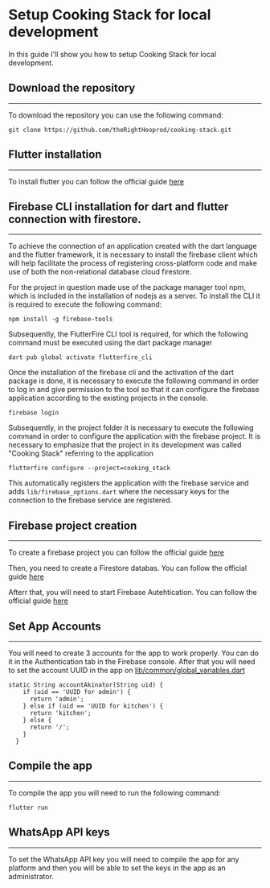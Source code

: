 # Setup Cooking Stack for local development
In this guide I'll show you how to setup Cooking Stack for local development.

## Download the repository
---
To download the repository you can use the following command:

```
git clone https://github.com/theRightHooprod/cooking-stack.git
```

## Flutter installation
---
To install flutter you can follow the official guide [here](https://flutter.dev/docs/get-started/install)


## Firebase CLI installation for dart and flutter connection with firestore.
---
To achieve the connection of an application created with the dart language and the flutter framework, it is necessary to install the firebase client which will help facilitate the process of registering cross-platform code and make use of both the non-relational database cloud firestore.

For the project in question made use of the package manager tool npm, which is included in the installation of nodejs as a server. To install the CLI it is required to execute the following command:

```
npm install -g firebase-tools
```

Subsequently, the FlutterFire CLI tool is required, for which the following command must be executed using the dart package manager

```
dart pub global activate flutterfire_cli
```

Once the installation of the firebase cli and the activation of the dart package is done, it is necessary to execute the following command in order to log in and give permission to the tool so that it can configure the firebase application according to the existing projects in the console.

```
firebase login
```

Subsequently, in the project folder it is necessary to execute the following command in order to configure the application with the firebase project. It is necessary to emphasize that the project in its development was called "Cooking Stack" referring to the application

```
flutterfire configure --project=cooking_stack
```

This automatically registers the application with the firebase service and adds `lib/firebase_options.dart` where the necessary keys for the connection to the firebase service are registered.

## Firebase project creation
---

To create a firebase project you can follow the official guide [here](https://firebase.google.com/docs/web/setup)

Then, you need to create a Firestore databas. You can follow the official guide [here](https://firebase.google.com/docs/firestore/quickstart)

Afterr that, you will need to start Firebase Autehtication. You can follow the official guide [here](https://firebase.google.com/docs/auth/web/start)

## Set App Accounts
---
You will need to create 3 accounts for the app to work properly. You can do it in the Authentication tab in the Firebase console. After that you will need to set the account UUID in the app on [lib/common/global_variables.dart](lib/common/global_variables.dart)

```
static String accountAkinator(String uid) {
    if (uid == 'UUID for admin') {
      return 'admin';
    } else if (uid == 'UUID for kitchen') {
      return 'kitchen';
    } else {
      return '/';
    }
  }
```

## Compile the app
---
To compile the app you will need to run the following command:

```
flutter run
```

## WhatsApp API keys
---
To set the WhatsApp API key you will need to compile the app for any platform and then you will be able to set the keys in the app as an administrator.
